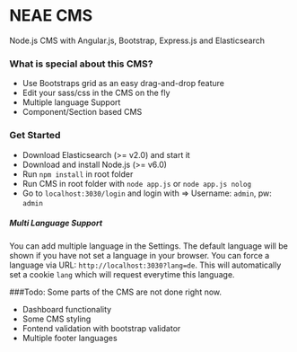 # NEAE CMS
Node.js CMS with Angular.js, Bootstrap, Express.js and Elasticsearch

### What is special about this CMS?
- Use Bootstraps grid as an easy drag-and-drop feature
- Edit your sass/css in the CMS on the fly
- Multiple language Support
- Component/Section based CMS

### Get Started
- Download Elasticsearch (>= v2.0) and start it
- Download and install Node.js (>= v6.0)
- Run `npm install` in root folder
- Run CMS in root folder with `node app.js` or `node app.js nolog`
- Go to `localhost:3030/login` and login with => Username: `admin`, pw: `admin`

##### Multi Language Support

You can add multiple language in the Settings.
The default language will be shown if you have not set a language in your browser.
You can force a language via URL: `http://localhost:3030?lang=de`.
This will automatically set a cookie `lang` which will request everytime this language.

###Todo:
Some parts of the CMS are not done right now. 

- Dashboard functionality
- Some CMS styling
- Fontend validation with bootstrap validator
- Multiple footer languages
